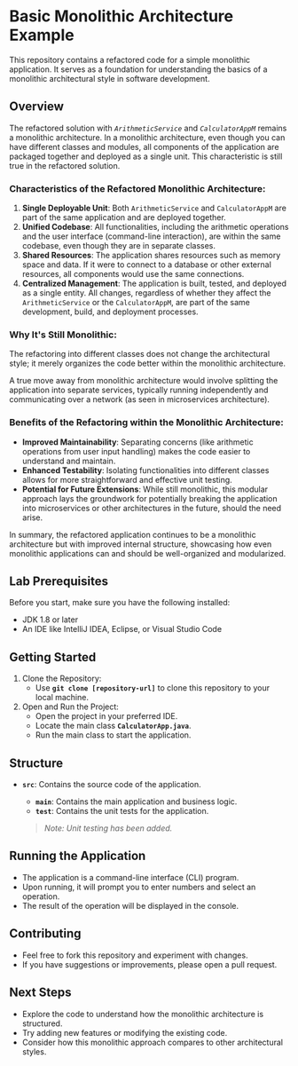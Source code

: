 # Basic Monolithic Architecture Example
This repository contains a refactored code for a simple monolithic application. It serves as a foundation for understanding the basics of a monolithic architectural style in software development.

## Overview
The refactored solution with *`ArithmeticService`* and *`CalculatorAppM`* remains a monolithic architecture. In a monolithic architecture, even though you can have different classes and modules, all components of the application are packaged together and deployed as a single unit. This characteristic is still true in the refactored solution.

### Characteristics of the Refactored Monolithic Architecture:

1. **Single Deployable Unit**: Both `ArithmeticService` and `CalculatorAppM` are part of the same application and are deployed together. 
2. **Unified Codebase**: All functionalities, including the arithmetic operations and the user interface (command-line interaction), are within the same codebase, even though they are in separate classes. 
3. **Shared Resources**: The application shares resources such as memory space and data. If it were to connect to a database or other external resources, all components would use the same connections. 
4. **Centralized Management**: The application is built, tested, and deployed as a single entity. All changes, regardless of whether they affect the `ArithmeticService` or the `CalculatorAppM`, are part of the same development, build, and deployment processes.

### Why It's Still Monolithic:
The refactoring into different classes does not change the architectural style; it merely organizes the code better within the monolithic architecture.

A true move away from monolithic architecture would involve splitting the application into separate services, typically running independently and communicating over a network (as seen in microservices architecture).

### Benefits of the Refactoring within the Monolithic Architecture:
- **Improved Maintainability**: Separating concerns (like arithmetic operations from user input handling) makes the code easier to understand and maintain. 
- **Enhanced Testability**: Isolating functionalities into different classes allows for more straightforward and effective unit testing. 
- **Potential for Future Extensions**: While still monolithic, this modular approach lays the groundwork for potentially breaking the application into microservices or other architectures in the future, should the need arise.

In summary, the refactored application continues to be a monolithic architecture but with improved internal structure, showcasing how even monolithic applications can and should be well-organized and modularized.

## Lab Prerequisites
Before you start, make sure you have the following installed:

- JDK 1.8 or later
- An IDE like IntelliJ IDEA, Eclipse, or Visual Studio Code
## Getting Started
1. Clone the Repository:
   - Use **`git clone [repository-url]`** to clone this repository to your local machine.
2. Open and Run the Project:
   - Open the project in your preferred IDE.
   - Locate the main class **`CalculatorApp.java`**.
   - Run the main class to start the application.

## Structure
- **`src`**: Contains the source code of the application.
   - **`main`**: Contains the main application and business logic.
   - **`test`**: Contains the unit tests for the application.

    >  *Note: Unit testing has been added.*

## Running the Application
- The application is a command-line interface (CLI) program.
- Upon running, it will prompt you to enter numbers and select an operation.
- The result of the operation will be displayed in the console.

## Contributing
- Feel free to fork this repository and experiment with changes.
- If you have suggestions or improvements, please open a pull request.

## Next Steps
- Explore the code to understand how the monolithic architecture is structured.
- Try adding new features or modifying the existing code.
- Consider how this monolithic approach compares to other architectural styles.
